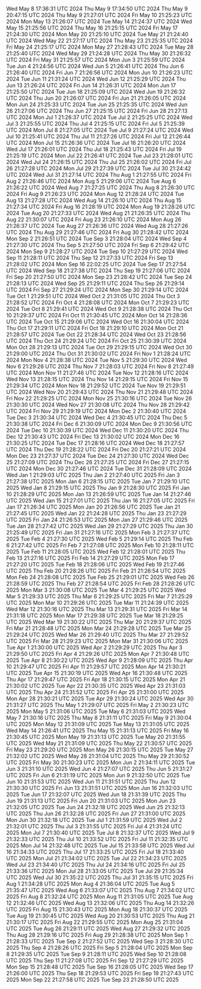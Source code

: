 Wed May  8 17:36:31 UTC 2024
Thu May  9 17:34:50 UTC 2024
Thu May  9 20:47:15 UTC 2024
Thu May  9 21:27:01 UTC 2024
Fri May 10 21:25:23 UTC 2024
Mon May 13 21:26:07 UTC 2024
Tue May 14 21:24:37 UTC 2024
Wed May 15 21:25:56 UTC 2024
Thu May 16 21:25:15 UTC 2024
Fri May 17 21:24:30 UTC 2024
Mon May 20 21:25:10 UTC 2024
Tue May 21 21:24:40 UTC 2024
Wed May 22 21:27:17 UTC 2024
Thu May 23 21:25:35 UTC 2024
Fri May 24 21:25:17 UTC 2024
Mon May 27 21:28:43 UTC 2024
Tue May 28 21:25:40 UTC 2024
Wed May 29 21:24:28 UTC 2024
Thu May 30 21:26:32 UTC 2024
Fri May 31 21:25:57 UTC 2024
Mon Jun  3 21:25:59 UTC 2024
Tue Jun  4 21:24:56 UTC 2024
Wed Jun  5 21:26:41 UTC 2024
Thu Jun  6 21:26:40 UTC 2024
Fri Jun  7 21:26:56 UTC 2024
Mon Jun 10 21:26:23 UTC 2024
Tue Jun 11 21:31:24 UTC 2024
Wed Jun 12 21:25:29 UTC 2024
Thu Jun 13 21:26:24 UTC 2024
Fri Jun 14 21:26:31 UTC 2024
Mon Jun 17 21:25:50 UTC 2024
Tue Jun 18 21:25:09 UTC 2024
Wed Jun 19 21:26:32 UTC 2024
Thu Jun 20 21:26:07 UTC 2024
Fri Jun 21 21:26:05 UTC 2024
Mon Jun 24 21:25:33 UTC 2024
Tue Jun 25 21:25:35 UTC 2024
Wed Jun 26 21:27:06 UTC 2024
Thu Jun 27 21:25:15 UTC 2024
Fri Jun 28 21:27:13 UTC 2024
Mon Jul  1 21:26:37 UTC 2024
Tue Jul  2 21:25:25 UTC 2024
Wed Jul  3 21:25:55 UTC 2024
Thu Jul  4 21:25:15 UTC 2024
Fri Jul  5 21:25:39 UTC 2024
Mon Jul  8 21:27:05 UTC 2024
Tue Jul  9 21:27:24 UTC 2024
Wed Jul 10 21:25:41 UTC 2024
Thu Jul 11 21:27:26 UTC 2024
Fri Jul 12 21:26:44 UTC 2024
Mon Jul 15 21:26:36 UTC 2024
Tue Jul 16 21:26:20 UTC 2024
Wed Jul 17 21:26:01 UTC 2024
Thu Jul 18 21:25:43 UTC 2024
Fri Jul 19 21:25:19 UTC 2024
Mon Jul 22 21:26:41 UTC 2024
Tue Jul 23 21:28:01 UTC 2024
Wed Jul 24 21:26:15 UTC 2024
Thu Jul 25 21:26:02 UTC 2024
Fri Jul 26 21:27:28 UTC 2024
Mon Jul 29 21:27:39 UTC 2024
Tue Jul 30 21:24:42 UTC 2024
Wed Jul 31 21:27:14 UTC 2024
Thu Aug  1 21:27:55 UTC 2024
Fri Aug  2 21:26:46 UTC 2024
Mon Aug  5 21:29:06 UTC 2024
Tue Aug  6 21:26:22 UTC 2024
Wed Aug  7 21:27:25 UTC 2024
Thu Aug  8 21:26:30 UTC 2024
Fri Aug  9 21:26:23 UTC 2024
Mon Aug 12 21:28:24 UTC 2024
Tue Aug 13 21:27:28 UTC 2024
Wed Aug 14 21:26:10 UTC 2024
Thu Aug 15 21:27:34 UTC 2024
Fri Aug 16 21:28:19 UTC 2024
Mon Aug 19 21:28:26 UTC 2024
Tue Aug 20 21:27:33 UTC 2024
Wed Aug 21 21:26:35 UTC 2024
Thu Aug 22 21:30:07 UTC 2024
Fri Aug 23 21:26:10 UTC 2024
Mon Aug 26 21:26:37 UTC 2024
Tue Aug 27 21:26:36 UTC 2024
Wed Aug 28 21:27:26 UTC 2024
Thu Aug 29 21:27:46 UTC 2024
Fri Aug 30 21:28:42 UTC 2024
Mon Sep  2 21:26:51 UTC 2024
Tue Sep  3 21:28:04 UTC 2024
Wed Sep  4 21:27:30 UTC 2024
Thu Sep  5 21:27:50 UTC 2024
Fri Sep  6 21:29:42 UTC 2024
Mon Sep  9 21:28:27 UTC 2024
Tue Sep 10 21:27:29 UTC 2024
Wed Sep 11 21:28:11 UTC 2024
Thu Sep 12 21:27:33 UTC 2024
Fri Sep 13 21:28:02 UTC 2024
Mon Sep 16 22:02:25 UTC 2024
Tue Sep 17 21:27:54 UTC 2024
Wed Sep 18 21:27:38 UTC 2024
Thu Sep 19 21:27:06 UTC 2024
Fri Sep 20 21:27:50 UTC 2024
Mon Sep 23 21:28:42 UTC 2024
Tue Sep 24 21:28:13 UTC 2024
Wed Sep 25 21:29:11 UTC 2024
Thu Sep 26 21:29:14 UTC 2024
Fri Sep 27 21:29:24 UTC 2024
Mon Sep 30 21:29:14 UTC 2024
Tue Oct  1 21:29:51 UTC 2024
Wed Oct  2 21:31:05 UTC 2024
Thu Oct  3 21:28:52 UTC 2024
Fri Oct  4 21:28:08 UTC 2024
Mon Oct  7 21:29:23 UTC 2024
Tue Oct  8 21:29:41 UTC 2024
Wed Oct  9 21:28:38 UTC 2024
Thu Oct 10 21:29:37 UTC 2024
Fri Oct 11 21:30:45 UTC 2024
Mon Oct 14 21:28:36 UTC 2024
Tue Oct 15 21:29:06 UTC 2024
Wed Oct 16 21:30:04 UTC 2024
Thu Oct 17 21:29:11 UTC 2024
Fri Oct 18 21:29:10 UTC 2024
Mon Oct 21 21:28:57 UTC 2024
Tue Oct 22 21:28:34 UTC 2024
Wed Oct 23 21:28:56 UTC 2024
Thu Oct 24 21:29:24 UTC 2024
Fri Oct 25 21:30:39 UTC 2024
Mon Oct 28 21:29:13 UTC 2024
Tue Oct 29 21:29:15 UTC 2024
Wed Oct 30 21:29:00 UTC 2024
Thu Oct 31 21:30:02 UTC 2024
Fri Nov  1 21:28:24 UTC 2024
Mon Nov  4 21:28:38 UTC 2024
Tue Nov  5 21:29:30 UTC 2024
Wed Nov  6 21:29:26 UTC 2024
Thu Nov  7 21:28:03 UTC 2024
Fri Nov  8 21:27:49 UTC 2024
Mon Nov 11 21:27:46 UTC 2024
Tue Nov 12 21:28:16 UTC 2024
Wed Nov 13 21:28:15 UTC 2024
Thu Nov 14 21:29:15 UTC 2024
Fri Nov 15 21:29:34 UTC 2024
Mon Nov 18 21:29:52 UTC 2024
Tue Nov 19 21:29:51 UTC 2024
Wed Nov 20 21:29:43 UTC 2024
Thu Nov 21 21:29:48 UTC 2024
Fri Nov 22 21:29:25 UTC 2024
Mon Nov 25 21:30:16 UTC 2024
Tue Nov 26 21:30:30 UTC 2024
Wed Nov 27 21:30:08 UTC 2024
Thu Nov 28 21:29:42 UTC 2024
Fri Nov 29 21:29:19 UTC 2024
Mon Dec  2 21:30:40 UTC 2024
Tue Dec  3 21:30:34 UTC 2024
Wed Dec  4 21:30:45 UTC 2024
Thu Dec  5 21:30:38 UTC 2024
Fri Dec  6 21:30:09 UTC 2024
Mon Dec  9 21:30:56 UTC 2024
Tue Dec 10 21:30:39 UTC 2024
Wed Dec 11 21:30:20 UTC 2024
Thu Dec 12 21:30:43 UTC 2024
Fri Dec 13 21:30:02 UTC 2024
Mon Dec 16 21:30:25 UTC 2024
Tue Dec 17 21:28:16 UTC 2024
Wed Dec 18 21:27:57 UTC 2024
Thu Dec 19 21:28:22 UTC 2024
Fri Dec 20 21:27:21 UTC 2024
Mon Dec 23 21:27:37 UTC 2024
Tue Dec 24 21:27:30 UTC 2024
Wed Dec 25 21:27:09 UTC 2024
Thu Dec 26 21:27:25 UTC 2024
Fri Dec 27 21:27:15 UTC 2024
Mon Dec 30 21:27:46 UTC 2024
Tue Dec 31 21:28:09 UTC 2024
Wed Jan  1 21:29:03 UTC 2025
Thu Jan  2 21:27:40 UTC 2025
Fri Jan  3 21:27:38 UTC 2025
Mon Jan  6 21:28:15 UTC 2025
Tue Jan  7 21:29:10 UTC 2025
Wed Jan  8 21:29:15 UTC 2025
Thu Jan  9 21:28:30 UTC 2025
Fri Jan 10 21:28:29 UTC 2025
Mon Jan 13 21:26:59 UTC 2025
Tue Jan 14 21:27:46 UTC 2025
Wed Jan 15 21:27:01 UTC 2025
Thu Jan 16 21:27:05 UTC 2025
Fri Jan 17 21:26:34 UTC 2025
Mon Jan 20 21:26:56 UTC 2025
Tue Jan 21 21:27:45 UTC 2025
Wed Jan 22 21:24:28 UTC 2025
Thu Jan 23 21:27:29 UTC 2025
Fri Jan 24 21:26:53 UTC 2025
Mon Jan 27 21:29:46 UTC 2025
Tue Jan 28 21:27:42 UTC 2025
Wed Jan 29 21:27:29 UTC 2025
Thu Jan 30 21:25:49 UTC 2025
Fri Jan 31 21:27:16 UTC 2025
Mon Feb  3 21:27:37 UTC 2025
Tue Feb  4 21:27:30 UTC 2025
Wed Feb  5 21:29:14 UTC 2025
Thu Feb  6 21:27:42 UTC 2025
Fri Feb  7 21:27:08 UTC 2025
Mon Feb 10 21:28:11 UTC 2025
Tue Feb 11 21:28:05 UTC 2025
Wed Feb 12 21:28:01 UTC 2025
Thu Feb 13 21:27:16 UTC 2025
Fri Feb 14 21:27:29 UTC 2025
Mon Feb 17 21:27:20 UTC 2025
Tue Feb 18 21:28:06 UTC 2025
Wed Feb 19 21:27:46 UTC 2025
Thu Feb 20 21:28:26 UTC 2025
Fri Feb 21 21:26:54 UTC 2025
Mon Feb 24 21:28:08 UTC 2025
Tue Feb 25 21:29:01 UTC 2025
Wed Feb 26 21:28:59 UTC 2025
Thu Feb 27 21:28:54 UTC 2025
Fri Feb 28 21:28:26 UTC 2025
Mon Mar  3 21:30:08 UTC 2025
Tue Mar  4 21:29:25 UTC 2025
Wed Mar  5 21:29:33 UTC 2025
Thu Mar  6 21:29:25 UTC 2025
Fri Mar  7 21:25:29 UTC 2025
Mon Mar 10 21:29:26 UTC 2025
Tue Mar 11 21:24:39 UTC 2025
Wed Mar 12 21:30:16 UTC 2025
Thu Mar 13 21:29:31 UTC 2025
Fri Mar 14 21:31:18 UTC 2025
Mon Mar 17 21:29:38 UTC 2025
Tue Mar 18 21:29:25 UTC 2025
Wed Mar 19 21:30:22 UTC 2025
Thu Mar 20 21:29:37 UTC 2025
Fri Mar 21 21:28:48 UTC 2025
Mon Mar 24 21:29:28 UTC 2025
Tue Mar 25 21:29:24 UTC 2025
Wed Mar 26 21:29:40 UTC 2025
Thu Mar 27 21:29:52 UTC 2025
Fri Mar 28 21:29:23 UTC 2025
Mon Mar 31 21:30:06 UTC 2025
Tue Apr  1 21:30:00 UTC 2025
Wed Apr  2 21:29:29 UTC 2025
Thu Apr  3 21:29:50 UTC 2025
Fri Apr  4 21:29:26 UTC 2025
Mon Apr  7 21:30:48 UTC 2025
Tue Apr  8 21:30:22 UTC 2025
Wed Apr  9 21:28:09 UTC 2025
Thu Apr 10 21:29:47 UTC 2025
Fri Apr 11 21:29:57 UTC 2025
Mon Apr 14 21:30:21 UTC 2025
Tue Apr 15 21:30:19 UTC 2025
Wed Apr 16 21:30:48 UTC 2025
Thu Apr 17 21:29:47 UTC 2025
Fri Apr 18 21:30:15 UTC 2025
Mon Apr 21 21:30:02 UTC 2025
Tue Apr 22 21:30:35 UTC 2025
Wed Apr 23 21:31:03 UTC 2025
Thu Apr 24 21:31:52 UTC 2025
Fri Apr 25 21:31:00 UTC 2025
Mon Apr 28 21:30:21 UTC 2025
Tue Apr 29 21:30:24 UTC 2025
Wed Apr 30 21:31:27 UTC 2025
Thu May  1 21:29:07 UTC 2025
Fri May  2 21:30:23 UTC 2025
Mon May  5 21:31:06 UTC 2025
Tue May  6 21:31:03 UTC 2025
Wed May  7 21:30:16 UTC 2025
Thu May  8 21:31:11 UTC 2025
Fri May  9 21:30:04 UTC 2025
Mon May 12 21:31:09 UTC 2025
Tue May 13 21:31:05 UTC 2025
Wed May 14 21:26:41 UTC 2025
Thu May 15 21:31:13 UTC 2025
Fri May 16 21:30:45 UTC 2025
Mon May 19 21:31:13 UTC 2025
Tue May 20 21:31:55 UTC 2025
Wed May 21 21:31:09 UTC 2025
Thu May 22 21:30:57 UTC 2025
Fri May 23 21:29:20 UTC 2025
Mon May 26 21:30:15 UTC 2025
Tue May 27 21:32:02 UTC 2025
Wed May 28 21:31:04 UTC 2025
Thu May 29 21:30:52 UTC 2025
Fri May 30 21:30:23 UTC 2025
Mon Jun  2 21:34:11 UTC 2025
Tue Jun  3 21:31:10 UTC 2025
Wed Jun  4 21:27:07 UTC 2025
Thu Jun  5 21:31:27 UTC 2025
Fri Jun  6 21:31:19 UTC 2025
Mon Jun  9 21:32:50 UTC 2025
Tue Jun 10 21:31:53 UTC 2025
Wed Jun 11 21:31:51 UTC 2025
Thu Jun 12 21:30:30 UTC 2025
Fri Jun 13 21:31:51 UTC 2025
Mon Jun 16 21:32:03 UTC 2025
Tue Jun 17 21:32:07 UTC 2025
Wed Jun 18 21:31:39 UTC 2025
Thu Jun 19 21:31:13 UTC 2025
Fri Jun 20 21:31:03 UTC 2025
Mon Jun 23 21:32:05 UTC 2025
Tue Jun 24 21:32:18 UTC 2025
Wed Jun 25 21:32:13 UTC 2025
Thu Jun 26 21:32:28 UTC 2025
Fri Jun 27 21:31:00 UTC 2025
Mon Jun 30 21:32:18 UTC 2025
Tue Jul  1 21:31:59 UTC 2025
Wed Jul  2 21:32:01 UTC 2025
Thu Jul  3 21:31:55 UTC 2025
Fri Jul  4 21:31:24 UTC 2025
Mon Jul  7 21:30:40 UTC 2025
Tue Jul  8 21:32:37 UTC 2025
Wed Jul  9 21:32:33 UTC 2025
Thu Jul 10 21:33:52 UTC 2025
Fri Jul 11 21:32:35 UTC 2025
Mon Jul 14 21:32:48 UTC 2025
Tue Jul 15 21:33:58 UTC 2025
Wed Jul 16 21:34:33 UTC 2025
Thu Jul 17 21:33:25 UTC 2025
Fri Jul 18 21:33:40 UTC 2025
Mon Jul 21 21:34:02 UTC 2025
Tue Jul 22 21:34:23 UTC 2025
Wed Jul 23 21:34:40 UTC 2025
Thu Jul 24 21:34:16 UTC 2025
Fri Jul 25 21:33:36 UTC 2025
Mon Jul 28 21:33:05 UTC 2025
Tue Jul 29 21:35:34 UTC 2025
Wed Jul 30 21:35:22 UTC 2025
Thu Jul 31 21:35:15 UTC 2025
Fri Aug  1 21:34:28 UTC 2025
Mon Aug  4 21:36:04 UTC 2025
Tue Aug  5 21:35:47 UTC 2025
Wed Aug  6 21:33:07 UTC 2025
Thu Aug  7 21:34:02 UTC 2025
Fri Aug  8 21:32:24 UTC 2025
Mon Aug 11 21:31:05 UTC 2025
Tue Aug 12 21:32:46 UTC 2025
Wed Aug 13 21:32:06 UTC 2025
Thu Aug 14 21:32:26 UTC 2025
Fri Aug 15 21:30:43 UTC 2025
Mon Aug 18 21:30:37 UTC 2025
Tue Aug 19 21:30:45 UTC 2025
Wed Aug 20 21:30:53 UTC 2025
Thu Aug 21 21:30:17 UTC 2025
Fri Aug 22 21:29:55 UTC 2025
Mon Aug 25 21:31:04 UTC 2025
Tue Aug 26 21:29:11 UTC 2025
Wed Aug 27 21:29:32 UTC 2025
Thu Aug 28 21:29:16 UTC 2025
Fri Aug 29 21:28:38 UTC 2025
Mon Sep  1 21:28:33 UTC 2025
Tue Sep  2 21:27:52 UTC 2025
Wed Sep  3 21:28:30 UTC 2025
Thu Sep  4 21:28:26 UTC 2025
Fri Sep  5 21:28:04 UTC 2025
Mon Sep  8 21:29:35 UTC 2025
Tue Sep  9 21:28:11 UTC 2025
Wed Sep 10 21:28:08 UTC 2025
Thu Sep 11 21:27:08 UTC 2025
Fri Sep 12 21:27:29 UTC 2025
Mon Sep 15 21:28:48 UTC 2025
Tue Sep 16 21:28:05 UTC 2025
Wed Sep 17 21:26:00 UTC 2025
Thu Sep 18 21:29:53 UTC 2025
Fri Sep 19 21:27:43 UTC 2025
Mon Sep 22 21:27:58 UTC 2025
Tue Sep 23 21:28:50 UTC 2025
